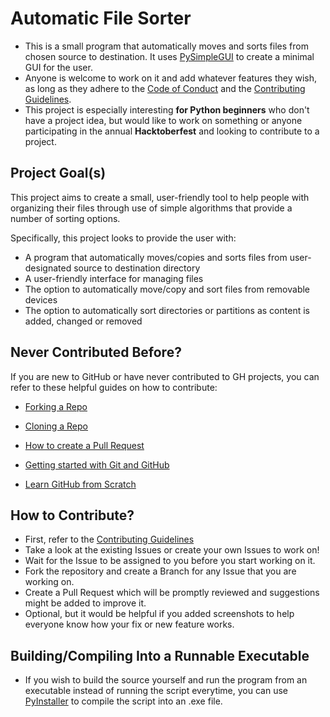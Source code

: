 # Automatic File Sorter

- This is a small program that automatically moves and sorts files from chosen source to destination. It uses [PySimpleGUI](https://github.com/PySimpleGUI/PySimpleGUI) to create a minimal GUI for the user.
- Anyone is welcome to work on it and add whatever features they wish, as long as they adhere to the [Code of Conduct](https://github.com/Kreateer/automatic-file-sorter/blob/master/CODE_OF_CONDUCT.md) and the [Contributing Guidelines](https://github.com/Kreateer/automatic-file-sorter/blob/master/CONTRIBUTING.md).
- This project is especially interesting **for Python beginners** who don't have a project idea, but would like to work on something or anyone participating in the annual **Hacktoberfest** and looking to contribute to a project.

## Project Goal(s)

This project aims to create a small, user-friendly tool to help people with organizing their files through use of simple algorithms that provide a number of sorting options.

Specifically, this project looks to provide the user with:

- A program that automatically moves/copies and sorts files from user-designated source to destination directory
- A user-friendly interface for managing files
- The option to automatically move/copy and sort files from removable devices
- The option to automatically sort directories or partitions as content is added, changed or removed

## Never Contributed Before?

If you are new to GitHub or have never contributed to GH projects, you can refer to these helpful guides on how to contribute:

- [Forking a Repo](https://help.github.com/en/github/getting-started-with-github/fork-a-repo)

- [Cloning a Repo](https://help.github.com/en/desktop/contributing-to-projects/creating-an-issue-or-pull-request)

- [How to create a Pull Request](https://opensource.com/article/19/7/create-pull-request-github)

- [Getting started with Git and GitHub](https://towardsdatascience.com/getting-started-with-git-and-github-6fcd0f2d4ac6)

- [Learn GitHub from Scratch](https://lab.github.com/githubtraining/introduction-to-github)


## How to Contribute?

- First, refer to the [Contributing Guidelines](https://github.com/Kreateer/automatic-file-sorter/blob/master/CONTRIBUTING.md)
- Take a look at the existing Issues or create your own Issues to work on!
- Wait for the Issue to be assigned to you before you start working on it.
- Fork the repository and create a Branch for any Issue that you are working on.
- Create a Pull Request which will be promptly reviewed and suggestions might be added to improve it.
- Optional, but it would be helpful if you added screenshots to help everyone know how your fix or new feature works.

## Building/Compiling Into a Runnable Executable

- If you wish to build the source yourself and run the program from an executable instead of running the script everytime, you can use [PyInstaller](https://www.pyinstaller.org/) to compile the script into an .exe file.
